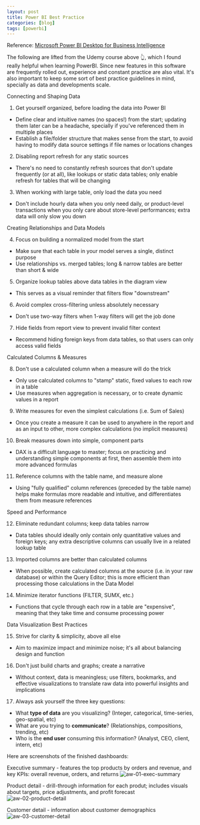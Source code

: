 ```yaml
---
layout: post
title: Power BI Best Practice
categories: [blog]
tags: [powerbi]
---
```


Reference: [Microsoft Power BI Desktop for Business Intelligence ](https://www.udemy.com/course/microsoft-power-bi-up-running-with-power-bi-desktop/)

The following are lifted from the Udemy course above 👆, which I found really helpful when learning PowerBI. Since new features in this software are frequently rolled out, experience and constant practice are also vital. It's also important to keep some sort of best practice guidelines in mind, specially as data and developments scale.

Connecting and Shaping Data

1. Get yourself organized, before loading the data into Power BI
- Define clear and intuitive names (no spaces!) from the start; updating them later can be a headache, specially if you've referenced them in multiple places
- Establish a file/folder structure that makes sense from the start, to avoid having to modify data source settings if file names or locations changes
2. Disabling report refresh for any static sources
- There's no need to constantly refresh sources that don't update frequently (or at all), like lookups or static data tables; only enable refresh for tables that will be changing
3. When working with large table, only load the data you need
- Don't include hourly data when you only need daily, or product-level transactions when you only care about store-level performances; extra data will only slow you down

Creating Relationships and Data Models

4. Focus on building a normalized model from the start
- Make sure that each table in your model serves a single, distinct purpose
- Use relationships vs. merged tables; long & narrow tables are better than short & wide
5. Organize lookup tables above data tables in the diagram view
- This serves as a visual reminder that filters flow "downstream"
6. Avoid complex cross-filtering unless absolutely necessary
- Don't use two-way filters when 1-way filters will get the job done
7. Hide fields from report view to prevent invalid filter context
- Recommend hiding foreign keys from data tables, so that users can only access valid fields

Calculated Columns & Measures

8. Don't use a calculated column when a measure will do the trick
- Only use calculated columns to "stamp" static, fixed values to each row in a table
- Use measures when aggregation is necessary, or to create dynamic values in a report
9. Write measures for even the simplest calculations (i.e. Sum of Sales)
- Once you create a measure it can be used to anywhere in the report and as an input to other, more complex calculations (no implicit measures)
10. Break measures down into simple, component parts
- DAX is a difficult language to master; focus on practicing and understanding simple components at first, then assemble them into more advanced formulas
11. Reference columns with the table name, and measure alone
- Using "fully qualified" column references (preceded by the table name) helps make formulas more readable and intuitive, and differentiates them from measure references

Speed and Performance

12. Eliminate redundant columns; keep data tables narrow
- Data tables should ideally only contain only quantitative values and foreign keys; any extra descriptive columns can usually live in a related lookup table
13. Imported columns are better than calculated columns
- When possible, create calculated columns at the source (i.e. in your raw database) or within the Query Editor; this is more efficient than processing those calculations in the Data Model
14. Minimize iterator functions (FILTER, SUMX, etc.)
- Functions that cycle through each row in a table are "expensive", meaning that they take time and consume processing power


Data Visualization Best Practices

15. Strive for clarity & simplicity, above all else
- Aim to maximize impact and minimize noise; it's all about balancing design and function

16. Don't just build charts and graphs; create a narrative
- Without context, data is meaningless; use filters, bookmarks, and effective visualizations to translate raw data into powerful insights and implications

17. Always ask yourself the three key questions:
- What **type of data** are you visualizing? (Integer, categorical, time-series, geo-spatial, etc)
- What are you trying to **communicate**? (Relationships, compositions, trending, etc)
- Who is the **end user** consuming this information? (Analyst, CEO, client, intern, etc)

Here are screenshots of the finished dashboards:

Executive summary - features the top products by orders and revenue, and key KPIs: overall revenue, orders, and returns
<img src= "{{ site.url }}/assets/images/aw-01-exec-summary.PNG" alt="aw-01-exec-summary"/>

Product detail - drill-through information for each produt; includes visuals about targets, price adjustments, and profit forecast
<img src= "{{ site.url }}/assets/images/aw-02-product-detail.PNG" alt="aw-02-product-detail"/>

Customer detail - information about customer demographics
<img src= "{{ site.url }}/assets/images/aw-03-customer-detail.PNG" alt="aw-03-customer-detail"/>